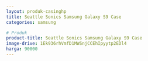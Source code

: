 ```yaml
---
layout: produk-casinghp
title: Seattle Sonics Samsung Galaxy S9 Case
categories: samsung

# Produk
product-title: Seattle Sonics Samsung Galaxy S9 Case
image-drive: 1Ek936rhVmfD1MWSnjCCEhIpyytp2EDl4
harga: 90000
---
```

